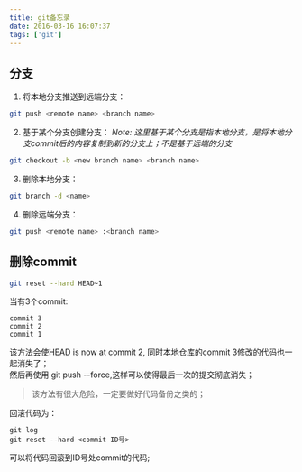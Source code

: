 ```yaml
---
title: git备忘录
date: 2016-03-16 16:07:37
tags: ['git']
---
```


## 分支
1. 将本地分支推送到远端分支：
``` bash
git push <remote name> <branch name>
```

2. 基于某个分支创建分支：
*Note: 这里基于某个分支是指本地分支，是将本地分支commit后的内容复制到新的分支上；不是基于远端的分支*
``` bash
git checkout -b <new branch name> <branch name>

```
<!--more-->

3. 删除本地分支：
``` bash
git branch -d <name>
```

4. 删除远端分支：
``` bash
git push <remote name> :<branch name>
```
## 删除commit
``` bash
git reset --hard HEAD~1
```
当有3个commit:
```
commit 3
commit 2
commit 1
```
该方法会使HEAD is now at commit 2, 同时本地仓库的commit 3修改的代码也一起消失了；  
然后再使用 git push --force,这样可以使得最后一次的提交彻底消失；
> 该方法有很大危险，一定要做好代码备份之类的；


回滚代码为：
```
git log
git reset --hard <commit ID号>
```
可以将代码回滚到ID号处commit的代码;
